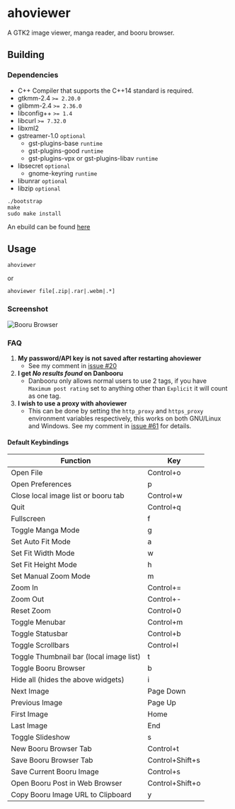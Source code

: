 # ahoviewer

A GTK2 image viewer, manga reader, and booru browser.

## Building
### Dependencies
* C++ Compiler that supports the C++14 standard is required.
* gtkmm-2.4 `>= 2.20.0`
* glibmm-2.4 `>= 2.36.0`
* libconfig++ `>= 1.4`
* libcurl `>= 7.32.0`
* libxml2
* gstreamer-1.0 `optional`
    * gst-plugins-base `runtime`
    * gst-plugins-good `runtime`
    * gst-plugins-vpx or gst-plugins-libav `runtime`
* libsecret `optional`
    * gnome-keyring `runtime`
* libunrar `optional`
* libzip `optional`

```
./bootstrap
make
sudo make install
```

An ebuild can be found
[here](https://gist.githubusercontent.com/ahodesuka/9c06310db83087f3be2d2a0c4a0ac062/raw)

## Usage

    ahoviewer

or

    ahoviewer file[.zip|.rar|.webm|.*]

### Screenshot
![Booru Browser](https://camo.githubusercontent.com/ad37a28fc1f47a41d1c79409ab31e3e01a1507e9/68747470733a2f2f692e696d6775722e636f6d2f486e47656368662e676966)

### FAQ
1. **My password/API key is not saved after restarting ahoviewer**
   * See my comment in [issue #20](https://github.com/ahodesuka/ahoviewer/issues/20#issuecomment-157997909)
2. **I get *No results found* on Danbooru**
   * Danbooru only allows normal users to use 2 tags, if you have `Maximum post rating` set to anything other than `Explicit` it will count as one tag.
3. **I wish to use a proxy with ahoviewer**
   * This can be done by setting the `http_proxy` and `https_proxy` environment variables respectively, this works on both GNU/Linux and Windows.  See my comment in [issue #61](https://github.com/ahodesuka/ahoviewer/issues/61#issuecomment-354694187) for details.

#### Default Keybindings
| Function                                  | Key             |
| ----------------------------------------- | --------------- |
| Open File                                 | Control+o       |
| Open Preferences                          | p               |
| Close local image list or booru tab       | Control+w       |
| Quit                                      | Control+q       |
| Fullscreen                                | f               |
| Toggle Manga Mode                         | g               |
| Set Auto Fit Mode                         | a               |
| Set Fit Width Mode                        | w               |
| Set Fit Height Mode                       | h               |
| Set Manual Zoom Mode                      | m               |
| Zoom In                                   | Control+=       |
| Zoom Out                                  | Control+-       |
| Reset Zoom                                | Control+0       |
| Toggle Menubar                            | Control+m       |
| Toggle Statusbar                          | Control+b       |
| Toggle Scrollbars                         | Control+l       |
| Toggle Thumbnail bar (local image list)   | t               |
| Toggle Booru Browser                      | b               |
| Hide all (hides the above widgets)        | i               |
| Next Image                                | Page Down       |
| Previous Image                            | Page Up         |
| First Image                               | Home            |
| Last Image                                | End             |
| Toggle Slideshow                          | s               |
| New Booru Browser Tab                     | Control+t       |
| Save Booru Browser Tab                    | Control+Shift+s |
| Save Current Booru Image                  | Control+s       |
| Open Booru Post in Web Browser            | Control+Shift+o |
| Copy Booru Image URL to Clipboard         | y               |
